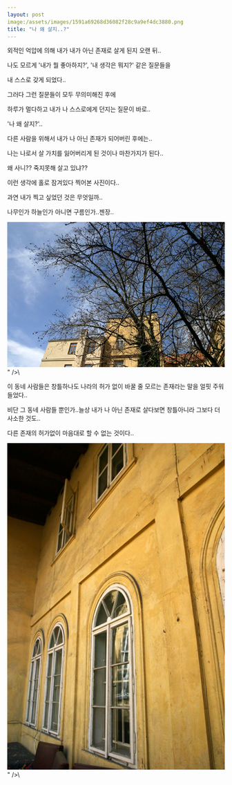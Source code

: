 ```yaml
---
layout: post
image:/assets/images/1591a69268d36082f28c9a9ef4dc3880.png
title: "나 왜 살지..?"
---
```


외적인 억압에 의해 내가 내가 아닌 존재로 살게 된지 오랜 뒤..

나도 모르게 '내가 뭘 좋아하지?', '내 생각은 뭐지?' 같은 질문들을 

내 스스로 갖게 되었다..

그러다 그런 질문들이 모두 무의미해진 후에

하루가 멀다하고 내가 나 스스로에게 던지는 질문이 바로..

'나 왜 살지?'..

다른 사람을 위해서 내가 나 아닌 존재가 되어버린 후에는..

나는 나로서 살 가치를 잃어버리게 된 것이나 마찬가지가 된다..

왜 사니?? 죽지못해 살고 있냐??

이런 생각에 홀로 잠겨있다 찍어본 사진이다..

과연 내가 찍고 싶었던 것은 무엇일까..

나무인가 하늘인가 아니면 구름인가..젠장..

![image](/assets/images/1591a69268d36082f28c9a9ef4dc3880.png)" />\


이 동네 사람들은 창틀하나도 나라의 허가 없이 바꿀 줄 모르는 존재라는 말을 얼핏 주워들었다..

비단 그 동네 사람들 뿐인가..늘상 내가 나 아닌 존재로 살다보면 창틀아니라 그보다 더 사소한 것도..

다른 존재의 허가없이 마음대로 할 수 없는 것이다..

![image](/assets/images/b618b45e21ee045a1307ca538bb168d0.png)" />\


